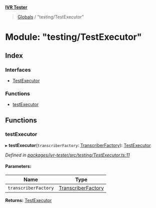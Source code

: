 **[IVR Tester](../README.md)**

> [Globals](../README.md) / "testing/TestExecutor"

# Module: "testing/TestExecutor"

## Index

### Interfaces

* [TestExecutor](../interfaces/_testing_testexecutor_.testexecutor.md)

### Functions

* [testExecutor](_testing_testexecutor_.md#testexecutor)

## Functions

### testExecutor

▸ **testExecutor**(`transcriberFactory`: [TranscriberFactory](../interfaces/_call_transcription_plugin_transcriberfactory_.transcriberfactory.md)): [TestExecutor](../interfaces/_testing_testexecutor_.testexecutor.md)

*Defined in [packages/ivr-tester/src/testing/TestExecutor.ts:11](https://github.com/SketchingDev/ivr-tester/blob/8e8019a/packages/ivr-tester/src/testing/TestExecutor.ts#L11)*

#### Parameters:

Name | Type |
------ | ------ |
`transcriberFactory` | [TranscriberFactory](../interfaces/_call_transcription_plugin_transcriberfactory_.transcriberfactory.md) |

**Returns:** [TestExecutor](../interfaces/_testing_testexecutor_.testexecutor.md)
